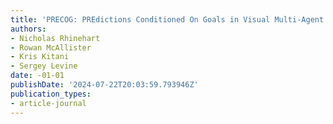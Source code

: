 ```yaml
---
title: 'PRECOG: PREdictions Conditioned On Goals in Visual Multi-Agent Scenarios'
authors:
- Nicholas Rhinehart
- Rowan McAllister
- Kris Kitani
- Sergey Levine
date: -01-01
publishDate: '2024-07-22T20:03:59.793946Z'
publication_types:
- article-journal
---
```

